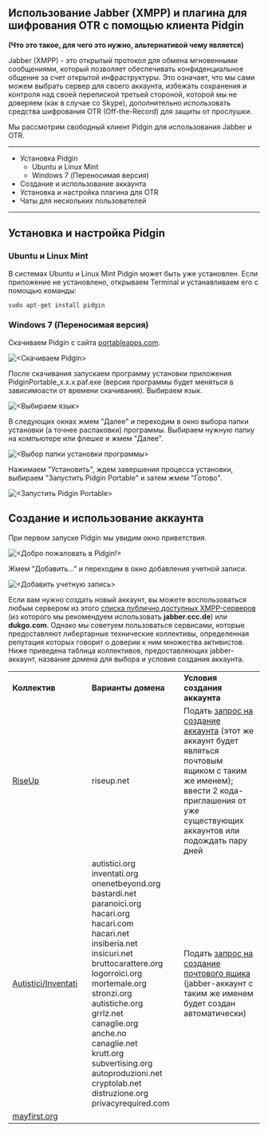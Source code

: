 Использование Jabber (XMPP) и плагина для шифрования OTR с помощью клиента Pidgin 
-------------
**(Что это такое, для чего это нужно, альтернативой чему является)**

Jabber (XMPP) - это открытый протокол для обмена мгновенными сообщениями, который позволяет обеспечивать конфиденциальное общение за счет открытой инфраструктуры. Это означает, что мы сами можем выбрать сервер для своего аккаунта, избежать сохранения и контроля над своей перепиской третьей стороной, которой мы не доверяем (как в случае со Skype), дополнительно использовать средства шифрования OTR (Off-the-Record) для защиты от прослушки.

Мы рассмотрим свободный клиент Pidgin для использования Jabber и OTR.

---

* Установка Pidgin
  * Ubuntu и Linux Mint
  * Windows 7 (Переносимая версия)
* Создание и использование аккаунта
* Установка и настройка плагина для OTR
* Чаты для нескольких пользователей

---------

Установка и настройка Pidgin
---------
### Ubuntu и Linux Mint
В системах Ubuntu и Linux Mint Pidgin может быть уже установлен. Если приложение не установлено, открываем Terminal и устанавливаем его с помощью команды:

	sudo apt-get install pidgin

### Windows 7 (Переносимая версия)
Скачиваем Pidgin с сайта [portableapps.com](http://portableapps.com/apps/internet/pidgin_portable).

![<Скачиваем Pidgin>](/images/jabber-otr-pidgin/pidgin-download.png)

После скачивания запускаем программу установки приложения PidginPortable_x.x.x.paf.exe  (версия программы будет меняться в зависимоасти от времени скачивания). Выбираем язык.

![<Выбираем язык>](/images/jabber-otr-pidgin/pidgin-installation-language.png)

В следующих окнах жмем "Далее" и переходим в окно выбора папки установки (а точнее распаковки) программы. Выбираем нужную папку на компьютере или флешке и жмем "Далее".

![<Выбор папки установки программы>](/images/jabber-otr-pidgin/pidgin-installation-folder.png)

Нажимаем "Установить", ждем завершения процесса установки, выбираем "Запустить Pidgin Portable" и затем жмем "Готово".

![<Запустить Pidgin Portable>](/images/jabber-otr-pidgin/pidgin-installation-done.png)

Создание и использование аккаунта
--------
При первом запуске Pidgin мы увидим окно приветствия.

![<Добро пожаловать в Pidgin!>](/images/jabber-otr-pidgin/pidgin-account-welcome.png)

Жмем "Добавить..." и переходим в окно добавления учетной записи.

![<Добавить учетную запись>](/images/jabber-otr-pidgin/pidgin-account-new.png)

Если вам нужно создать новый аккаунт, вы можете воспользоваться любым сервером из этого [списка публично доступных XMPP-серверов](https://list.jabber.at) (из которого мы рекомендуем использовать **jabber.ccc.de**) или **dukgo.com**. Однако мы советуем пользоваться сервисами, которые предоставляют либертарные технические коллективы, определенная репутация которых говорит о доверии к ним множества активистов. Ниже приведена таблица коллективов, предоставляющих jabber-аккаунт, название домена для выбора и условия создания аккаунта.

<table>
    <tr>
        <td><b>Коллектив&nbsp;&nbsp;&nbsp;</b></td>
        <td><b>Варианты домена&nbsp;&nbsp;&nbsp;</b></td>
        <td><b>Условия создания аккаунта&nbsp;&nbsp;&nbsp;</b></td>
    </tr>
    <tr>
        <td><a href="https://riseup.net">RiseUp</a></td>
        <td>riseup.net</td>
        <td>Подать <a href="https://user.riseup.net/forms/new_user/first">запрос на создание аккаунта</a> (этот же аккаунт будет являться почтовым ящиком с таким же именем); ввести 2 кода-приглашения от уже существующих аккаунтов или подождать пару дней</td>
    </tr>
    <tr>
        <td><a href="https://www.autistici.org">Autistici/Inventati</a>&nbsp;&nbsp;&nbsp;</td>
        <td>autistici.org<br>inventati.org<br>onenetbeyond.org<br>bastardi.net<br>paranoici.org<br>hacari.org<br>hacari.com<br>hacari.net<br>insiberia.net<br>insicuri.net<br>bruttocarattere.org<br>logorroici.org<br>mortemale.org<br>stronzi.org<br>autistiche.org<br>grrlz.net<br>canaglie.org<br>anche.no<br>canaglie.net<br>krutt.org<br>subvertising.org<br>autoproduzioni.net<br>cryptolab.net<br>distruzione.org<br>privacyrequired.com&nbsp;&nbsp;&nbsp;</td>
        <td>Подать <a href="https://www.autistici.org/services">запрос на создание почтового ящика</a> (jabber-аккаунт с таким же именем будет создан автоматически)</td>
    </tr>
    <tr>
        <td><a href="https://mayfirst.org">mayfirst.org</a></td>
        <td></td>
        <td></td>
    </tr>
</table>


